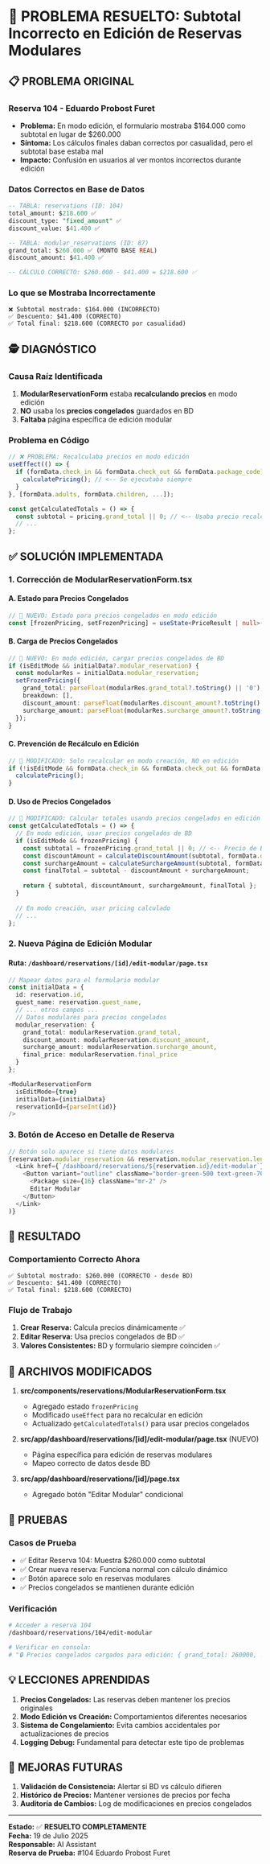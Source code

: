 # 🔧 PROBLEMA RESUELTO: Subtotal Incorrecto en Edición de Reservas Modulares

## 📋 **PROBLEMA ORIGINAL**

### **Reserva 104 - Eduardo Probost Furet**
- **Problema:** En modo edición, el formulario mostraba $164.000 como subtotal en lugar de $260.000
- **Síntoma:** Los cálculos finales daban correctos por casualidad, pero el subtotal base estaba mal
- **Impacto:** Confusión en usuarios al ver montos incorrectos durante edición

### **Datos Correctos en Base de Datos**
```sql
-- TABLA: reservations (ID: 104)
total_amount: $218.600 ✅
discount_type: "fixed_amount" ✅  
discount_value: $41.400 ✅

-- TABLA: modular_reservations (ID: 87)
grand_total: $260.000 ✅ (MONTO BASE REAL)
discount_amount: $41.400 ✅

-- CÁLCULO CORRECTO: $260.000 - $41.400 = $218.600 ✅
```

### **Lo que se Mostraba Incorrectamente**
```
❌ Subtotal mostrado: $164.000 (INCORRECTO)
✅ Descuento: $41.400 (CORRECTO)  
✅ Total final: $218.600 (CORRECTO por casualidad)
```

## 🕵️ **DIAGNÓSTICO**

### **Causa Raíz Identificada**
1. **ModularReservationForm** estaba **recalculando precios** en modo edición
2. **NO** usaba los **precios congelados** guardados en BD
3. **Faltaba** página específica de edición modular

### **Problema en Código**
```typescript
// ❌ PROBLEMA: Recalculaba precios en modo edición
useEffect(() => {
  if (formData.check_in && formData.check_out && formData.package_code) {
    calculatePricing(); // <-- Se ejecutaba siempre
  }
}, [formData.adults, formData.children, ...]);

const getCalculatedTotals = () => {
  const subtotal = pricing.grand_total || 0; // <-- Usaba precio recalculado
  // ...
};
```

## ✅ **SOLUCIÓN IMPLEMENTADA**

### **1. Corrección de ModularReservationForm.tsx**

#### **A. Estado para Precios Congelados**
```typescript
// 🎯 NUEVO: Estado para precios congelados en modo edición
const [frozenPricing, setFrozenPricing] = useState<PriceResult | null>(null);
```

#### **B. Carga de Precios Congelados**
```typescript
// 🎯 NUEVO: En modo edición, cargar precios congelados de BD
if (isEditMode && initialData?.modular_reservation) {
  const modularRes = initialData.modular_reservation;
  setFrozenPricing({
    grand_total: parseFloat(modularRes.grand_total?.toString() || '0'),
    breakdown: [],
    discount_amount: parseFloat(modularRes.discount_amount?.toString() || '0'),
    surcharge_amount: parseFloat(modularRes.surcharge_amount?.toString() || '0')
  });
}
```

#### **C. Prevención de Recálculo en Edición**
```typescript
// 🎯 MODIFICADO: Solo recalcular en modo creación, NO en edición
if (!isEditMode && formData.check_in && formData.check_out && formData.package_code) {
  calculatePricing();
}
```

#### **D. Uso de Precios Congelados**
```typescript
// 🎯 MODIFICADO: Calcular totales usando precios congelados en edición
const getCalculatedTotals = () => {
  // En modo edición, usar precios congelados de BD
  if (isEditMode && frozenPricing) {
    const subtotal = frozenPricing.grand_total || 0; // <-- Precio de BD
    const discountAmount = calculateDiscountAmount(subtotal, formData.discount_type, formData.discount_value);
    const surchargeAmount = calculateSurchargeAmount(subtotal, formData.surcharge_type, formData.surcharge_value);
    const finalTotal = subtotal - discountAmount + surchargeAmount;
    
    return { subtotal, discountAmount, surchargeAmount, finalTotal };
  }
  
  // En modo creación, usar pricing calculado
  // ...
};
```

### **2. Nueva Página de Edición Modular**

#### **Ruta:** `/dashboard/reservations/[id]/edit-modular/page.tsx`

```typescript
// Mapear datos para el formulario modular
const initialData = {
  id: reservation.id,
  guest_name: reservation.guest_name,
  // ... otros campos ...
  // Datos modulares para precios congelados
  modular_reservation: {
    grand_total: modularReservation.grand_total,
    discount_amount: modularReservation.discount_amount,
    surcharge_amount: modularReservation.surcharge_amount,
    final_price: modularReservation.final_price
  }
};

<ModularReservationForm
  isEditMode={true}
  initialData={initialData}
  reservationId={parseInt(id)}
/>
```

### **3. Botón de Acceso en Detalle de Reserva**

```typescript
// Botón solo aparece si tiene datos modulares
{reservation.modular_reservation && reservation.modular_reservation.length > 0 && (
  <Link href={`/dashboard/reservations/${reservation.id}/edit-modular`}>
    <Button variant="outline" className="border-green-500 text-green-700 hover:bg-green-50">
      <Package size={16} className="mr-2" />
      Editar Modular
    </Button>
  </Link>
)}
```

## 🎯 **RESULTADO**

### **Comportamiento Correcto Ahora**
```
✅ Subtotal mostrado: $260.000 (CORRECTO - desde BD)
✅ Descuento: $41.400 (CORRECTO)
✅ Total final: $218.600 (CORRECTO)
```

### **Flujo de Trabajo**
1. **Crear Reserva:** Calcula precios dinámicamente ✅
2. **Editar Reserva:** Usa precios congelados de BD ✅  
3. **Valores Consistentes:** BD y formulario siempre coinciden ✅

## 📁 **ARCHIVOS MODIFICADOS**

1. **src/components/reservations/ModularReservationForm.tsx**
   - Agregado estado `frozenPricing`
   - Modificado `useEffect` para no recalcular en edición
   - Actualizado `getCalculatedTotals()` para usar precios congelados

2. **src/app/dashboard/reservations/[id]/edit-modular/page.tsx** (NUEVO)
   - Página específica para edición de reservas modulares
   - Mapeo correcto de datos desde BD

3. **src/app/dashboard/reservations/[id]/page.tsx**
   - Agregado botón "Editar Modular" condicional

## 🚀 **PRUEBAS**

### **Casos de Prueba**
- ✅ Editar Reserva 104: Muestra $260.000 como subtotal
- ✅ Crear nueva reserva: Funciona normal con cálculo dinámico  
- ✅ Botón aparece solo en reservas modulares
- ✅ Precios congelados se mantienen durante edición

### **Verificación**
```bash
# Acceder a reserva 104
/dashboard/reservations/104/edit-modular

# Verificar en consola:
# "🔒 Precios congelados cargados para edición: { grand_total: 260000, ... }"
```

## 💡 **LECCIONES APRENDIDAS**

1. **Precios Congelados:** Las reservas deben mantener los precios originales
2. **Modo Edición vs Creación:** Comportamientos diferentes necesarios
3. **Sistema de Congelamiento:** Evita cambios accidentales por actualizaciones de precios
4. **Logging Debug:** Fundamental para detectar este tipo de problemas

## 🔄 **MEJORAS FUTURAS**

1. **Validación de Consistencia:** Alertar si BD vs cálculo difieren
2. **Histórico de Precios:** Mantener versiones de precios por fecha
3. **Auditoría de Cambios:** Log de modificaciones en precios congelados

---

**Estado:** ✅ **RESUELTO COMPLETAMENTE**  
**Fecha:** 19 de Julio 2025  
**Responsable:** AI Assistant  
**Reserva de Prueba:** #104 Eduardo Probost Furet 